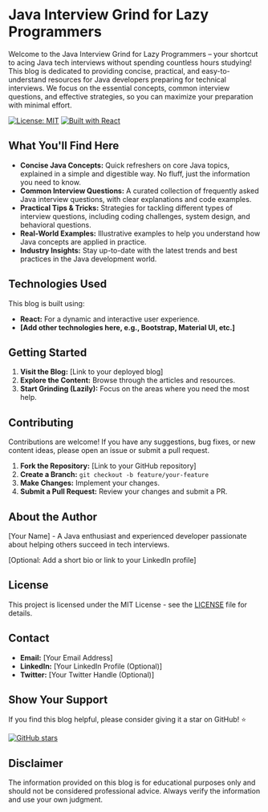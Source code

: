 # Java Interview Grind for Lazy Programmers

Welcome to the Java Interview Grind for Lazy Programmers – your shortcut to acing Java tech interviews without spending countless hours studying!  This blog is dedicated to providing concise, practical, and easy-to-understand resources for Java developers preparing for technical interviews. We focus on the essential concepts, common interview questions, and effective strategies, so you can maximize your preparation with minimal effort.

[![License: MIT](https://img.shields.io/badge/License-MIT-yellow.svg)](https://opensource.org/licenses/MIT)  [![Built with React](https://img.shields.io/badge/Built_with-React-blue.svg)](https://reactjs.org/)

## What You'll Find Here

* **Concise Java Concepts:**  Quick refreshers on core Java topics, explained in a simple and digestible way. No fluff, just the information you need to know.
* **Common Interview Questions:**  A curated collection of frequently asked Java interview questions, with clear explanations and code examples.
* **Practical Tips & Tricks:**  Strategies for tackling different types of interview questions, including coding challenges, system design, and behavioral questions.
* **Real-World Examples:**  Illustrative examples to help you understand how Java concepts are applied in practice.
* **Industry Insights:**  Stay up-to-date with the latest trends and best practices in the Java development world.

## Technologies Used

This blog is built using:

* **React:**  For a dynamic and interactive user experience.
* **[Add other technologies here, e.g., Bootstrap, Material UI, etc.]**

## Getting Started

1. **Visit the Blog:**  [Link to your deployed blog]
2. **Explore the Content:**  Browse through the articles and resources.
3. **Start Grinding (Lazily):**  Focus on the areas where you need the most help.

## Contributing

Contributions are welcome! If you have any suggestions, bug fixes, or new content ideas, please open an issue or submit a pull request.

1. **Fork the Repository:** [Link to your GitHub repository]
2. **Create a Branch:** `git checkout -b feature/your-feature`
3. **Make Changes:**  Implement your changes.
4. **Submit a Pull Request:**  Review your changes and submit a PR.

## About the Author

[Your Name] - A Java enthusiast and experienced developer passionate about helping others succeed in tech interviews.

[Optional: Add a short bio or link to your LinkedIn profile]

## License

This project is licensed under the MIT License - see the [LICENSE](LICENSE) file for details.

## Contact

* **Email:** [Your Email Address]
* **LinkedIn:** [Your LinkedIn Profile (Optional)]
* **Twitter:** [Your Twitter Handle (Optional)]

## Show Your Support

If you find this blog helpful, please consider giving it a star on GitHub! ⭐

[![GitHub stars](https://img.shields.io/github/stars/your-username/your-repo?style=social)](https://github.com/your-username/your-repo)

## Disclaimer

The information provided on this blog is for educational purposes only and should not be considered professional advice.  Always verify the information and use your own judgment.
